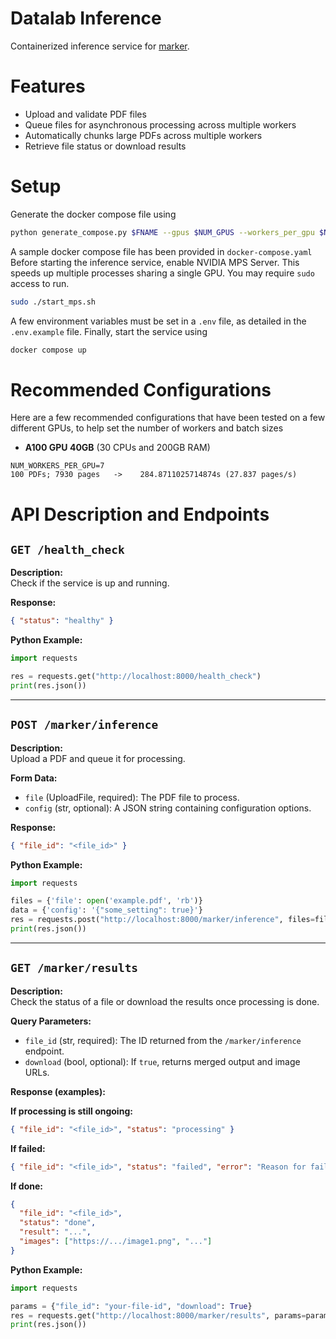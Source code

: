 # Datalab Inference

Containerized inference service for [marker](https://github.com/VikParuchuri/marker). 

# Features

- Upload and validate PDF files
- Queue files for asynchronous processing across multiple workers
- Automatically chunks large PDFs across multiple workers
- Retrieve file status or download results

# Setup
Generate the docker compose file using
```bash
python generate_compose.py $FNAME --gpus $NUM_GPUS --workers_per_gpu $NUM_WORKERS_PER_GPU
```
A sample docker compose file has been provided in `docker-compose.yaml`
Before starting the inference service, enable NVIDIA MPS Server. This speeds up multiple processes sharing a single GPU. You may require `sudo` access to run.
```bash
sudo ./start_mps.sh
```
A few environment variables must be set in a `.env` file, as detailed in the `.env.example` file. 
Finally, start the service using
```bash
docker compose up
```

# Recommended Configurations
Here are a few recommended configurations that have been tested on a few different GPUs, to help set the number of workers and batch sizes
- **A100 GPU 40GB** (30 CPUs and 200GB RAM)
```
NUM_WORKERS_PER_GPU=7
100 PDFs; 7930 pages   ->    284.8711025714874s (27.837 pages/s)
```


# API Description and Endpoints

## `GET /health_check`

**Description:**  
Check if the service is up and running.

**Response:**  
```json
{ "status": "healthy" }
```

**Python Example:**
```python
import requests

res = requests.get("http://localhost:8000/health_check")
print(res.json())
```

---

## `POST /marker/inference`

**Description:**  
Upload a PDF and queue it for processing.

**Form Data:**

- `file` (UploadFile, required): The PDF file to process.
- `config` (str, optional): A JSON string containing configuration options.

**Response:**
```json
{ "file_id": "<file_id>" }
```

**Python Example:**
```python
import requests

files = {'file': open('example.pdf', 'rb')}
data = {'config': '{"some_setting": true}'}
res = requests.post("http://localhost:8000/marker/inference", files=files, data=data)
print(res.json())
```

---

## `GET /marker/results`

**Description:**  
Check the status of a file or download the results once processing is done.

**Query Parameters:**

- `file_id` (str, required): The ID returned from the `/marker/inference` endpoint.
- `download` (bool, optional): If `true`, returns merged output and image URLs.

**Response (examples):**

**If processing is still ongoing:**
```json
{ "file_id": "<file_id>", "status": "processing" }
```

**If failed:**
```json
{ "file_id": "<file_id>", "status": "failed", "error": "Reason for failure" }
```

**If done:**
```json
{
  "file_id": "<file_id>",
  "status": "done",
  "result": "...",
  "images": ["https://.../image1.png", "..."]
}
```

**Python Example:**
```python
import requests

params = {"file_id": "your-file-id", "download": True}
res = requests.get("http://localhost:8000/marker/results", params=params)
print(res.json())
```